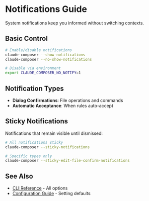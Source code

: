 # Notifications Guide

System notifications keep you informed without switching contexts.

## Basic Control

```bash
# Enable/disable notifications
claude-composer --show-notifications
claude-composer --no-show-notifications

# Disable via environment
export CLAUDE_COMPOSER_NO_NOTIFY=1
```

## Notification Types

- **Dialog Confirmations**: File operations and commands
- **Automatic Acceptance**: When rules auto-accept

## Sticky Notifications

Notifications that remain visible until dismissed:

```bash
# All notifications sticky
claude-composer --sticky-notifications

# Specific types only
claude-composer --sticky-edit-file-confirm-notifications
```

## See Also

- [CLI Reference](./cli-reference.md) - All options
- [Configuration Guide](./configuration.md) - Setting defaults
